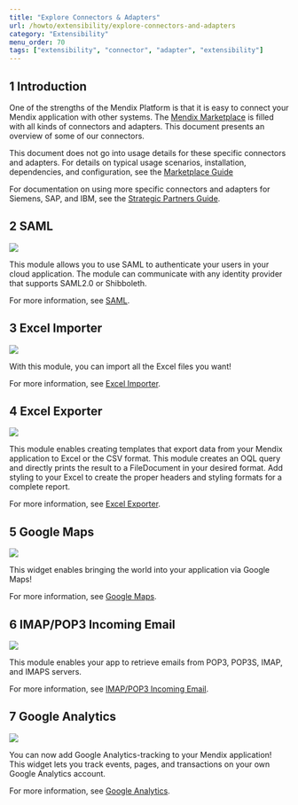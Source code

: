```yaml
---
title: "Explore Connectors & Adapters"
url: /howto/extensibility/explore-connectors-and-adapters
category: "Extensibility"
menu_order: 70
tags: ["extensibility", "connector", "adapter", "extensibility"]
---
```


## 1 Introduction

One of the strengths of the Mendix Platform is that it is easy to connect your Mendix application with other systems. The [Mendix Marketplace](https://marketplace.mendix.com/) is filled with all kinds of connectors and adapters. This document presents an overview of some of our connectors.

This document does not go into usage details for these specific connectors and adapters. For details on typical usage scenarios, installation, dependencies, and configuration, see the [Marketplace Guide](/appstore/)

For documentation on using more specific connectors and adapters for Siemens, SAP, and IBM, see the [Strategic Partners Guide](/partners/).

## 2 SAML

![](attachments/18448690/SAML.png)

This module allows you to use SAML to authenticate your users in your cloud application. The module can communicate with any identity provider that supports SAML2.0 or Shibboleth.

For more information, see [SAML](/appstore/modules/saml).

## 3 Excel Importer

![](attachments/18448690/excel_importer.png)

With this module, you can import all the Excel files you want!

For more information, see [Excel Importer](/appstore/modules/excel-importer).

## 4 Excel Exporter

![](attachments/18448690/excel_exporter.png)

This module enables creating templates that export data from your Mendix application to Excel or the CSV format. This module creates an OQL query and directly prints the result to a FileDocument in your desired format. Add styling to your Excel to create the proper headers and styling formats for a complete report.

For more information, see [Excel Exporter](/appstore/modules/excel-exporter).

## 5 Google Maps

![](attachments/18448690/google_maps.png)

This widget enables bringing the world into your application via Google Maps!

For more information, see [Google Maps](/appstore/widgets/google-maps).

## 6 IMAP/POP3 Incoming Email

![](attachments/18448690/imap.png)

This module enables your app to retrieve emails from POP3, POP3S, IMAP, and IMAPS servers.

For more information, see [IMAP/POP3 Incoming Email](/appstore/modules/imap).

## 7 Google Analytics

![](attachments/18448690/google_analytics.png)

You can now add Google Analytics-tracking to your Mendix application! This widget lets you track events, pages, and transactions on your own Google Analytics account.

For more information, see [Google Analytics](/appstore/widgets/google-analytics).